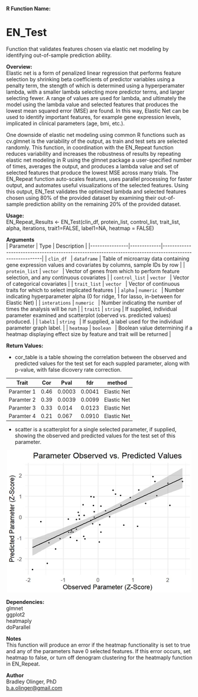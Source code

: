**R Function Name:**  
# EN_Test
Function that validates features chosen via elastic net modeling by identifying out-of-sample prediction ability.

**Overview:**  
Elastic net is a form of penalized linear regression that performs feature selection by shrinking beta coefficients of predictor variables using a penalty term, 
the stength of which is determined using a hyperperamater lambda, with a smaller lambda selecting more predictor terms, and larger selecting fewer. A range of values are used for lambda,
and ultimately the model using the lambda value and selected features that produces the lowest mean squared error (MSE) are found. In this way, Elastic Net can be used to identify important 
features, for example gene expression levels, implicated in clinical parameters (age, bmi, etc.).

One downside of elastic net modeling using common R functions such as cv.glmnet is the variability of the output, as train and test sets are selected randomly. This function, in coordination with the EN_Repeat function reduces variability and increases the robustness of results by repeating elastic net modeling in R using the glmnet package a user-specified number of times, averages the output, and produces a lambda value and set of selected features that produce the lowest MSE across many trials. The EN_Repeat function auto-scales features, uses parallel processing for faster output, and automates useful visualizations of the selected features. Using this output, EN_Test validates the optimized lambda and selected features chosen using 80% of the provided dataset by examining their out-of-sample prediction ability on the remaining 20% of the provided dataset. 


**Usage:**  
EN_Repeat_Results <- EN_Test(clin_df, protein_list, control_list, trait_list, alpha, iterations, trait1=FALSE, label1=NA, heatmap = FALSE)

**Arguments**  
| Parameter      | Type        | Description                                                                                             |
|----------------|-------------|---------------------------------------------------------------------------------------------------------|
| `clin_df `     | `dataframe` | Table of microarray data containing gene expression values and covariates by columns, sample IDs by row |
| `protein_list` | `vector `   | Vector of genes from which to perform feature selection, and any continuous covariates                  |
| `control_list` | `vector `   | Vector of categorical covariates                                                                        |
| `trait_list`   | `vector `   | Vector of continuous traits for which to select implicated features                                     |
| `alpha`        | `numeric `  | Number indicating hyperparameter alpha (0 for ridge, 1 for lasso, in-between for Elastic Net)           |
| `interations`  | `numeric `  | Number indicating the number of times the analysis will be run                                          |
| `trait1`       | `string`    | If supplied, individual parameter examined and scatterplot (oberved vs. predicted values) produced.     |
| `label1`       | `string `   | If supplied, a label used for the individual parameter graph label.                                     |
| `heatmap`      | `boolean `  | Boolean value determining if a heatmap displaying effect size by feature and trait will be returned     |

**Return Values:**  
- cor_table is a table showing the correlation between the observed and predicted values for the test set for each suppled parameter, along with p-value, with false dicovery rate correction.

| Trait      | Cor        | Pval       | fdr        | method      |
|------------|------------|------------|------------|-------------|
| Paramter 1 | 0.46       | 0.0003     | 0.0041     | Elastic Net |
| Paramter 2 | 0.39       | 0.0039     | 0.0099     | Elastic Net |
| Paramter 3 | 0.33       | 0.014      | 0.0123     | Elastic Net |
| Paramter 4 | 0.21       | 0.067      | 0.0910     | Elastic Net |

- scatter is a scatterplot for a single selected parameter, if supplied, showing the observed and predicted values for the test set of this parameter. 

<p align="center">
  <img src="images/Example_ScatterPlot_1.JPG" alt="Example Image of Selected Features" width="500">
</p>

**Dependencies:**  
glmnet  
ggplot2  
heatmaply  
doParallel

**Notes**  
This function will produce an error if the heatmap functionality is set to true and any of the parameters have 0 selected features. If this error occurs, set heatmap to false, or turn off denogram clustering for the heatmaply function in EN_Repeat. 

**Author**  
Bradley Olinger, PhD  
b.a.olinger@gmail.com




